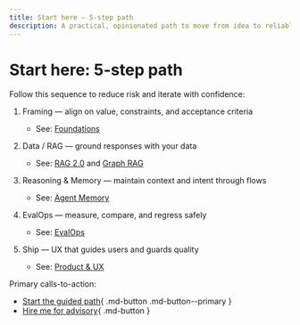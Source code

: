 ```yaml
---
title: Start here — 5-step path
description: A practical, opinionated path to move from idea to reliable LLM app using the AI Prime Directive.
---
```


# Start here: 5-step path

Follow this sequence to reduce risk and iterate with confidence:

1) Framing — align on value, constraints, and acceptance criteria  
   - See: [Foundations](prime-directive/foundations/README.md)

2) Data / RAG — ground responses with your data  
   - See: [RAG 2.0](prime-directive/rag/rag-2-0.md) and [Graph RAG](prime-directive/graph/graph-rag.md)

3) Reasoning & Memory — maintain context and intent through flows  
   - See: [Agent Memory](prime-directive/agents/agent-memory.md)

4) EvalOps — measure, compare, and regress safely  
   - See: [EvalOps](prime-directive/evalops/evalops.md)

5) Ship — UX that guides users and guards quality  
   - See: [Product & UX](prime-directive/product-ux/README.md)

Primary calls-to-action:

- [Start the guided path](start.md){ .md-button .md-button--primary }
- [Hire me for advisory](consulting.md){ .md-button }

